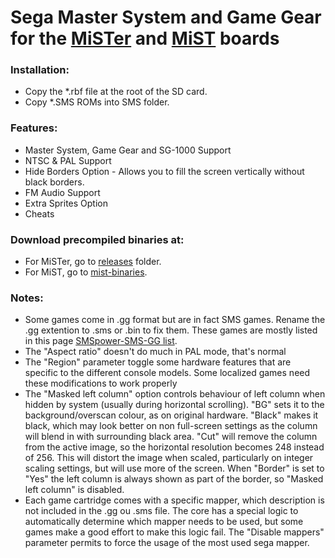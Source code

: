 # Sega Master System and Game Gear for the [MiSTer](https://github.com/MiSTer-devel/Main_MiSTer/wiki) and [MiST](https://github.com/mist-devel/mist-board/wiki) boards

### Installation:
* Copy the *.rbf file at the root of the SD card.
* Copy *.SMS ROMs into SMS folder.

### Features: 
* Master System, Game Gear and SG-1000 Support
* NTSC & PAL Support
* Hide Borders Option - Allows you to fill the screen vertically without black borders.
* FM Audio Support
* Extra Sprites Option
* Cheats

### Download precompiled binaries at:
* For MiSTer, go to [releases](https://github.com/MiSTer-devel/SMS_MISTer/tree/master/releases) folder.
* For MiST, go to [mist-binaries](https://github.com/mist-devel/mist-binaries/tree/master/cores/sms).

### Notes:
* Some games come in .gg format but are in fact SMS games. Rename the .gg extention to .sms or .bin to fix them.
  These games are mostly listed in this page [SMSpower-SMS-GG list](http://www.smspower.org/Tags/SMS-GG).
* The "Aspect ratio" doesn't do much in PAL mode, that's normal
* The "Region" parameter toggle some hardware features that are specific to the different console models.
  Some localized games need these modifications to work properly
* The "Masked left column" option controls behaviour of left column when hidden by system (usually during horizontal 
  scrolling). "BG" sets it to the background/overscan colour, as on original hardware. "Black" makes it black,
  which may look better on non full-screen settings as the column will blend in with surrounding black area.
  "Cut" will remove the column from the active image, so the horizontal resolution becomes 248 instead of 256. This
  will distort the image when scaled, particularly on integer scaling settings, but will use more of the screen.
  When "Border" is set to "Yes" the left column is always shown as part of the border, so "Masked left column" is 
  disabled.
* Each game cartridge comes with a specific mapper, which description is not included in the .gg ou .sms file.
  The core has a special logic to automatically determine which mapper needs to be used, but some games make
  a good effort to make this logic fail. The "Disable mappers" parameter permits to force the usage 
  of the most used sega mapper. 
